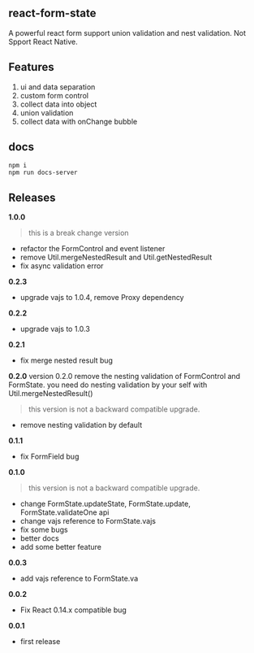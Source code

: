 ## react-form-state

A powerful react form support union validation and nest validation.
Not Spport React Native.

## Features

1. ui and data separation
2. custom form control
3. collect data into object
4. union validation
5. collect data with onChange bubble


## docs

    npm i
    npm run docs-server

## Releases

**1.0.0**
> this is a break change version

- refactor the FormControl and event listener
- remove Util.mergeNestedResult and Util.getNestedResult
- fix async validation error

**0.2.3**

- upgrade vajs to 1.0.4, remove Proxy dependency

**0.2.2**

- upgrade vajs to 1.0.3


**0.2.1**

- fix merge nested result bug

**0.2.0**
version 0.2.0 remove the nesting validation of FormControl and FormState. you need do nesting validation by your self with Util.mergeNestedResult()
> this version is not a backward compatible upgrade.

- remove nesting validation by default

**0.1.1**
- fix FormField bug

**0.1.0**
> this version is not a backward compatible upgrade.

- change FormState.updateState, FormState.update, FormState.validateOne api
- change vajs reference to FormState.vajs
- fix some bugs
- better docs
- add some better feature

**0.0.3**

- add vajs reference to FormState.va

**0.0.2**

- Fix React 0.14.x compatible bug

**0.0.1**

- first release

